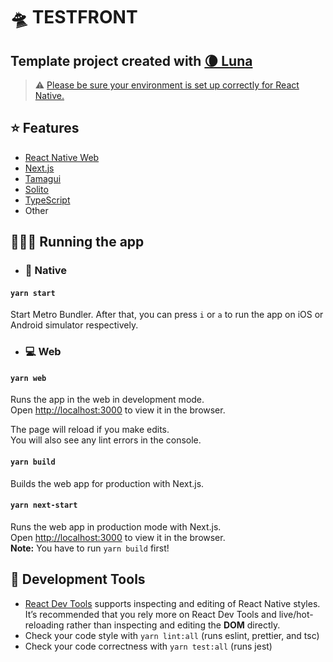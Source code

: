 # 🛸 TESTFRONT

## Template project created with [🌘 Luna](https://github.com/LunatiqueCoder/luna)

> ⚠️ [Please be sure your environment is set up correctly for React Native.][26]

## ⭐ Features

- [React Native Web][22]
- [Next.js][6]
- [Tamagui][29]
- [Solito][23]
- [TypeScript][24]
- Other

## 🏃🏻‍♂️ Running the app

- ### 📱  **Native**

#### `yarn start`

Start Metro Bundler. After that, you can press `i` or `a` to run the app on iOS or Android simulator respectively.


- ### 💻   **Web**
#### `yarn web`

Runs the app in the web in development mode.\
Open [http://localhost:3000][25] to view it in the browser.

The page will reload if you make edits.\
You will also see any lint errors in the console.

#### `yarn build`

Builds the web app for production with Next.js.

#### `yarn next-start`

Runs the web app in production mode with Next.js. \
Open [http://localhost:3000][25] to view it in the browser. \
**Note:** You have to run `yarn build` first!


## 🧰 Development Tools
- [React Dev Tools][27] supports inspecting and editing of React Native styles. It’s recommended that you rely more on React Dev Tools and live/hot-reloading rather than inspecting and editing the **DOM** directly.
-  Check your code style with `yarn lint:all` (runs eslint, prettier, and tsc)
- Check your code correctness with `yarn test:all` (runs jest)


[6]: https://nextjs.org/
[22]: https://necolas.github.io/react-native-web/
[23]: https://solito.dev/
[24]: https://www.typescriptlang.org/
[25]: http://localhost:3000
[26]: https://reactnative.dev/docs/environment-setup
[27]: https://beta.reactjs.org/learn/react-developer-tools
[29]: https://tamagui.dev
